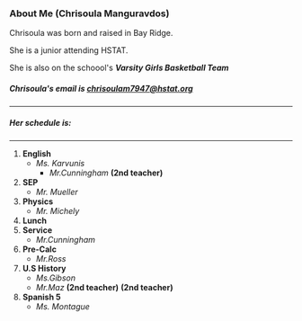 ### About Me (Chrisoula Manguravdos)

Chrisoula was born and raised in Bay Ridge. 

She is a junior attending HSTAT. 

She is also on the schoool's _**Varsity Girls Basketball Team**_

##### Chrisoula's email is chrisoulam7947@hstat.org
---
##### Her schedule is:
---
1.  **English** 
    * _Ms. Karvunis_  
      *  _Mr.Cunningham_  **(2nd teacher)**
2.   **SEP** 
     * _Mr. Mueller_
3.  **Physics** 
     * _Mr. Michely_
4.  **Lunch** 
5.  **Service** 
     * _Mr.Cunningham_
6.   **Pre-Calc** 
     * _Mr.Ross_
7.   **U.S History**
     * _Ms.Gibson_
     *  _Mr.Maz_  **(2nd teacher)**  **(2nd teacher)**
8.   **Spanish 5** 
     * _Ms. Montague_